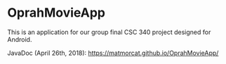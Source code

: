 # OprahMovieApp
This is an application for our group final CSC 340 project designed for Android.

JavaDoc (April 26th, 2018): https://matmorcat.github.io/OprahMovieApp/
